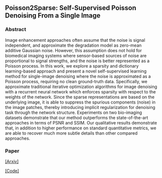 ## Poisson2Sparse: Self-Supervised Poisson Denoising From a Single Image

### Abstract
Image enhancement approaches often assume that the noise is signal independent, and approximate the degradation model as zero-mean additive Gaussian noise. However, this assumption does not hold for biomedical imaging systems where sensor-based sources of noise are proportional to signal strengths, and the noise is better represented as a Poisson process. In this work, we explore a sparsity and dictionary learning-based approach and present a novel self-supervised learning method for single-image denoising where the noise is approximated as a Poisson process, requiring no clean ground-truth data. Specifically, we approximate traditional iterative optimization algorithms for image denoising with a recurrent neural network which enforces sparsity with respect to the weights of the network. Since the sparse representations are based on the underlying image, it is able to suppress the spurious components (noise) in the image patches, thereby introducing implicit regularization for denoising task through the network structure. Experiments on two bio-imaging datasets demonstrate that our method outperforms the state-of-the-art approaches in terms of PSNR and SSIM. Our qualitative results demonstrate that, in addition to higher performance on standard quantitative metrics, we are able to recover much more subtle details than other compared approaches.

### Paper
[[Arxiv]](https://arxiv.org/abs/2206.01856)

[[Code]](https://github.com/tacalvin/Poisson2Sparse)


